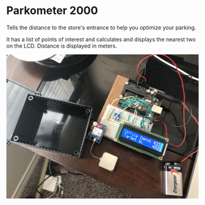 # Parkometer 2000
Tells the distance to the store's entrance to help you optimize your parking. 

It has a list of points of interest and calculates and displays the nearest two on the LCD. Distance  is displayed in meters. 

![alt text](https://github.com/NickDamiano/parkometer/blob/master/parkometer_pic.jpg?raw=true)
